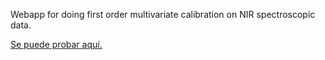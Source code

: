 Webapp for doing first order multivariate calibration on NIR spectroscopic data.

[Se puede probar aquí.](http://atmunr.shinyapps.io/mvc1 'Try it here.')
